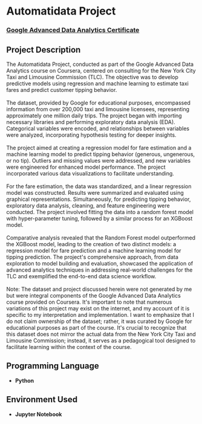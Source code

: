 <h1>Automatidata Project</h1>

 ### [Google Advanced Data Analytics Certificate](https://github.com/fouzan-akhter/automatidata_project)

<h2>Project Description</h2>
The Automatidata Project, conducted as part of the Google Advanced Data Analytics course on Coursera, centered on consulting for the New York City Taxi and Limousine Commission (TLC). The objective was to develop predictive models using regression and machine learning to estimate taxi fares and predict customer tipping behavior.
<br>
<br>
The dataset, provided by Google for educational purposes, encompassed information from over 200,000 taxi and limousine licensees, representing approximately one million daily trips. The project began with importing necessary libraries and performing exploratory data analysis (EDA). Categorical variables were encoded, and relationships between variables were analyzed, incorporating hypothesis testing for deeper insights.
<br>
<br>
The project aimed at creating a regression model for fare estimation and a machine learning model to predict tipping behavior (generous, ungenerous, or no tip). Outliers and missing values were addressed, and new variables were engineered for enhanced model performance. The project incorporated various data visualizations to facilitate understanding.
<br>
<br>
For the fare estimation, the data was standardized, and a linear regression model was constructed. Results were summarized and evaluated using graphical representations. Simultaneously, for predicting tipping behavior, exploratory data analysis, cleaning, and feature engineering were conducted. The project involved fitting the data into a random forest model with hyper-parameter tuning, followed by a similar process for an XGBoost model.
<br>
<br>
Comparative analysis revealed that the Random Forest model outperformed the XGBoost model, leading to the creation of two distinct models: a regression model for fare prediction and a machine learning model for tipping prediction. The project's comprehensive approach, from data exploration to model building and evaluation, showcased the application of advanced analytics techniques in addressing real-world challenges for the TLC and exemplified the end-to-end data science workflow.
<br>
<br>
Note: The dataset and project discussed herein were not generated by me but were integral components of the Google Advanced Data Analytics course provided on Coursera. It's important to note that numerous variations of this project may exist on the internet, and my account of it is specific to my interpretation and implementation. I want to emphasize that I do not claim ownership of the dataset; rather, it was curated by Google for educational purposes as part of the course. It's crucial to recognize that this dataset does not mirror the actual data from the New York City Taxi and Limousine Commission; instead, it serves as a pedagogical tool designed to facilitate learning within the context of the course.

<br />
 
<h2>Programming Language</h2>

- <b>Python</b> 

<h2>Environment Used </h2>

- <b>Jupyter Notebook</b>

<!--
 ```diff
- text in red
+ text in green
! text in orange
# text in gray
@@ text in purple (and bold)@@
```
--!>
